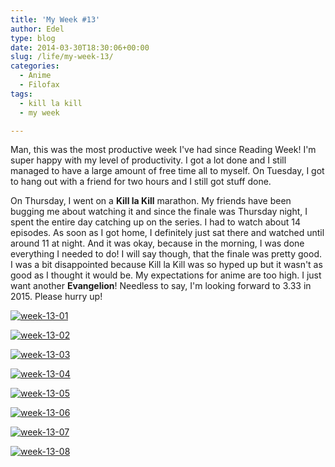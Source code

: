 ```yaml
---
title: 'My Week #13'
author: Edel
type: blog
date: 2014-03-30T18:30:06+00:00
slug: /life/my-week-13/
categories:
  - Anime
  - Filofax
tags:
  - kill la kill
  - my week

---
```

Man, this was the most productive week I've had since Reading Week! I'm super happy with my level of productivity. I got a lot done and I still managed to have a large amount of free time all to myself. On Tuesday, I got to hang out with a friend for two hours and I still got stuff done.

On Thursday, I went on a **Kill la Kill** marathon. My friends have been bugging me about watching it and since the finale was Thursday night, I spent the entire day catching up on the series. I had to watch about 14 episodes. As soon as I got home, I definitely just sat there and watched until around 11 at night. And it was okay, because in the morning, I was done everything I needed to do! I will say though, that the finale was pretty good. I was a bit disappointed because Kill la Kill was so hyped up but it wasn't as good as I thought it would be. My expectations for anime are too high. I just want another **Evangelion**! Needless to say, I'm looking forward to 3.33 in 2015. Please hurry up!

[<img src="http://scattered.me/wp-content/uploads/2014/03/week-13-01.png" alt="week-13-01" class="img-responsive" />][1]

[<img src="http://scattered.me/wp-content/uploads/2014/03/week-13-02.png" alt="week-13-02" class="img-responsive" />][2]

[<img src="http://scattered.me/wp-content/uploads/2014/03/week-13-03.png" alt="week-13-03" class="img-responsive" />][3]

[<img src="http://scattered.me/wp-content/uploads/2014/03/week-13-04.png" alt="week-13-04" class="img-responsive" />][4]

[<img src="http://scattered.me/wp-content/uploads/2014/03/week-13-05.png" alt="week-13-05" class="img-responsive" />][5]

[<img src="http://scattered.me/wp-content/uploads/2014/03/week-13-06.png" alt="week-13-06" class="img-responsive" />][6]

[<img src="http://scattered.me/wp-content/uploads/2014/03/week-13-07.png" alt="week-13-07" class="img-responsive" />][7]

[<img src="http://scattered.me/wp-content/uploads/2014/03/week-13-08.png" alt="week-13-08" class="img-responsive" />][8]




 [1]: http://scattered.me/wp-content/uploads/2014/03/week-13-01.png
 [2]: http://scattered.me/wp-content/uploads/2014/03/week-13-02.png
 [3]: http://scattered.me/wp-content/uploads/2014/03/week-13-03.png
 [4]: http://scattered.me/wp-content/uploads/2014/03/week-13-04.png
 [5]: http://scattered.me/wp-content/uploads/2014/03/week-13-05.png
 [6]: http://scattered.me/wp-content/uploads/2014/03/week-13-06.png
 [7]: http://scattered.me/wp-content/uploads/2014/03/week-13-07.png
 [8]: http://scattered.me/wp-content/uploads/2014/03/week-13-08.png